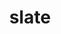 ---
title: "slate"
layout: cache
categories: [package, v0.18.0]
meta: {"versions": ["2021.05.02"], "compilers": ["gcc@=7.5.0"], "oss": ["ubuntu18.04"], "platforms": ["linux"], "targets": ["x86_64"], "stacks": ["e4s", "root"], "num_specs": 2, "num_specs_by_stack": {"root": 2, "e4s": 2}}
spec_details: [{"hash": "pl4ch65rmg2yhz4tai35rrahfsvo57xa", "compiler": "gcc@=7.5.0", "versions": ["2021.05.02"], "os": "ubuntu18.04", "platform": "linux", "target": "x86_64", "variants": ["build_type=RelWithDebInfo", "+cuda", "cuda_arch=70", "~ipo", "+mpi", "+openmp", "~rocm", "+shared"], "stacks": ["root", "e4s"], "size": "-", "tarball": "https://binaries.spack.io/v0.18.0/build_cache/linux-ubuntu18.04-x86_64/gcc-7.5.0/slate-2021.05.02/linux-ubuntu18.04-x86_64-gcc-7.5.0-slate-2021.05.02-pl4ch65rmg2yhz4tai35rrahfsvo57xa.spack"}, {"hash": "w6xgjwv5brxwkow3tmcc5ucmtzwvmxzh", "compiler": "gcc@=7.5.0", "versions": ["2021.05.02"], "os": "ubuntu18.04", "platform": "linux", "target": "x86_64", "variants": ["build_type=RelWithDebInfo", "~cuda", "~ipo", "+mpi", "+openmp", "~rocm", "+shared"], "stacks": ["root", "e4s"], "size": "-", "tarball": "https://binaries.spack.io/v0.18.0/build_cache/linux-ubuntu18.04-x86_64/gcc-7.5.0/slate-2021.05.02/linux-ubuntu18.04-x86_64-gcc-7.5.0-slate-2021.05.02-w6xgjwv5brxwkow3tmcc5ucmtzwvmxzh.spack"}]
---